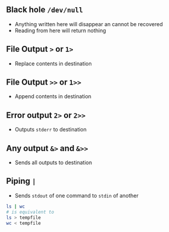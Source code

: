 ## Black hole `/dev/null`
- Anything written here will disappear an cannot be recovered
- Reading from here will return nothing
## File Output `>` or `1>`
- Replace contents in destination
## File Output `>>` or `1>>`
- Append contents in destination
## Error output `2>` or `2>>`
- Outputs `stderr` to destination
## Any output `&>` and `&>>`
- Sends all outputs to destination
## Piping `|`
- Sends `stdout` of one command to `stdin` of another
```bash
ls | wc
# is equivalent to
ls > tempfile
wc < tempfile
```
